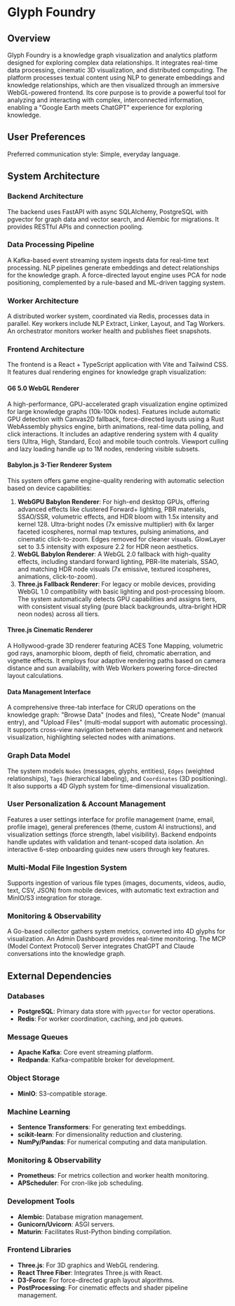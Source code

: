 # Glyph Foundry

## Overview
Glyph Foundry is a knowledge graph visualization and analytics platform designed for exploring complex data relationships. It integrates real-time data processing, cinematic 3D visualization, and distributed computing. The platform processes textual content using NLP to generate embeddings and knowledge relationships, which are then visualized through an immersive WebGL-powered frontend. Its core purpose is to provide a powerful tool for analyzing and interacting with complex, interconnected information, enabling a "Google Earth meets ChatGPT" experience for exploring knowledge.

## User Preferences
Preferred communication style: Simple, everyday language.

## System Architecture

### Backend Architecture
The backend uses FastAPI with async SQLAlchemy, PostgreSQL with pgvector for graph data and vector search, and Alembic for migrations. It provides RESTful APIs and connection pooling.

### Data Processing Pipeline
A Kafka-based event streaming system ingests data for real-time text processing. NLP pipelines generate embeddings and detect relationships for the knowledge graph. A force-directed layout engine uses PCA for node positioning, complemented by a rule-based and ML-driven tagging system.

### Worker Architecture
A distributed worker system, coordinated via Redis, processes data in parallel. Key workers include NLP Extract, Linker, Layout, and Tag Workers. An orchestrator monitors worker health and publishes fleet snapshots.

### Frontend Architecture
The frontend is a React + TypeScript application with Vite and Tailwind CSS. It features dual rendering engines for knowledge graph visualization:

#### G6 5.0 WebGL Renderer
A high-performance, GPU-accelerated graph visualization engine optimized for large knowledge graphs (10k-100k nodes). Features include automatic GPU detection with Canvas2D fallback, force-directed layouts using a Rust WebAssembly physics engine, birth animations, real-time data polling, and click interactions. It includes an adaptive rendering system with 4 quality tiers (Ultra, High, Standard, Eco) and mobile touch controls. Viewport culling and lazy loading handle up to 1M nodes, rendering visible subsets.

#### Babylon.js 3-Tier Renderer System
This system offers game engine-quality rendering with automatic selection based on device capabilities:
1.  **WebGPU Babylon Renderer**: For high-end desktop GPUs, offering advanced effects like clustered Forward+ lighting, PBR materials, SSAO/SSR, volumetric effects, and HDR bloom with 1.5x intensity and kernel 128. Ultra-bright nodes (7x emissive multiplier) with 6x larger faceted icospheres, normal map textures, pulsing animations, and cinematic click-to-zoom. Edges removed for cleaner visuals. GlowLayer set to 3.5 intensity with exposure 2.2 for HDR neon aesthetics.
2.  **WebGL Babylon Renderer**: A WebGL 2.0 fallback with high-quality effects, including standard forward lighting, PBR-lite materials, SSAO, and matching HDR node visuals (7x emissive, textured icospheres, animations, click-to-zoom).
3.  **Three.js Fallback Renderer**: For legacy or mobile devices, providing WebGL 1.0 compatibility with basic lighting and post-processing bloom.
The system automatically detects GPU capabilities and assigns tiers, with consistent visual styling (pure black backgrounds, ultra-bright HDR neon nodes) across all tiers.

#### Three.js Cinematic Renderer
A Hollywood-grade 3D renderer featuring ACES Tone Mapping, volumetric god rays, anamorphic bloom, depth of field, chromatic aberration, and vignette effects. It employs four adaptive rendering paths based on camera distance and sun availability, with Web Workers powering force-directed layout calculations.

#### Data Management Interface
A comprehensive three-tab interface for CRUD operations on the knowledge graph: "Browse Data" (nodes and files), "Create Node" (manual entry), and "Upload Files" (multi-modal support with automatic processing). It supports cross-view navigation between data management and network visualization, highlighting selected nodes with animations.

### Graph Data Model
The system models `Nodes` (messages, glyphs, entities), `Edges` (weighted relationships), `Tags` (hierarchical labeling), and `Coordinates` (3D positioning). It also supports a 4D Glyph system for time-dimensional visualization.

### User Personalization & Account Management
Features a user settings interface for profile management (name, email, profile image), general preferences (theme, custom AI instructions), and visualization settings (force strength, label visibility). Backend endpoints handle updates with validation and tenant-scoped data isolation. An interactive 6-step onboarding guides new users through key features.

### Multi-Modal File Ingestion System
Supports ingestion of various file types (images, documents, videos, audio, text, CSV, JSON) from mobile devices, with automatic text extraction and MinIO/S3 integration for storage.

### Monitoring & Observability
A Go-based collector gathers system metrics, converted into 4D glyphs for visualization. An Admin Dashboard provides real-time monitoring. The MCP (Model Context Protocol) Server integrates ChatGPT and Claude conversations into the knowledge graph.

## External Dependencies

### Databases
-   **PostgreSQL**: Primary data store with `pgvector` for vector operations.
-   **Redis**: For worker coordination, caching, and job queues.

### Message Queues
-   **Apache Kafka**: Core event streaming platform.
-   **Redpanda**: Kafka-compatible broker for development.

### Object Storage
-   **MinIO**: S3-compatible storage.

### Machine Learning
-   **Sentence Transformers**: For generating text embeddings.
-   **scikit-learn**: For dimensionality reduction and clustering.
-   **NumPy/Pandas**: For numerical computing and data manipulation.

### Monitoring & Observability
-   **Prometheus**: For metrics collection and worker health monitoring.
-   **APScheduler**: For cron-like job scheduling.

### Development Tools
-   **Alembic**: Database migration management.
-   **Gunicorn/Uvicorn**: ASGI servers.
-   **Maturin**: Facilitates Rust-Python binding compilation.

### Frontend Libraries
-   **Three.js**: For 3D graphics and WebGL rendering.
-   **React Three Fiber**: Integrates Three.js with React.
-   **D3-Force**: For force-directed graph layout algorithms.
-   **PostProcessing**: For cinematic effects and shader pipeline management.
